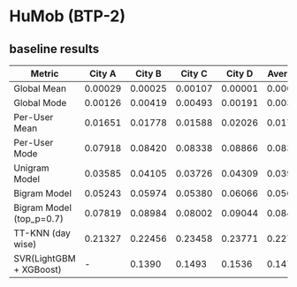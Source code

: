 # HuMob (BTP-2)

## baseline results

| Metric                    | City A   | City B   | City C   | City D   | Average  |
|---------------------------|----------|----------|----------|----------|----------|
| Global Mean               | 0.00029  | 0.00025  | 0.00107  | 0.00001  | 0.00040  |
| Global Mode               | 0.00126  | 0.00419  | 0.00493  | 0.00191  | 0.00308  |
| Per-User Mean             | 0.01651  | 0.01778  | 0.01588  | 0.02026  | 0.01761  |
| Per-User Mode             | 0.07918  | 0.08420  | 0.08338  | 0.08866  | 0.08385  |
| Unigram Model             | 0.03585  | 0.04105  | 0.03726  | 0.04309  | 0.03932  |
| Bigram Model              | 0.05243  | 0.05974  | 0.05380  | 0.06066  | 0.05666  |
| Bigram Model (top_p=0.7)  | 0.07819  | 0.08984  | 0.08002  | 0.09044  | 0.08463  |
| TT-KNN (day wise)         | 0.21327  | 0.22456  | 0.23458  | 0.23771  | 0.22750  |
| SVR(LightGBM + XGBoost)         | -  | 0.1390  | 0.1493  | 0.1536  | 0.1473  |
